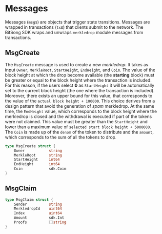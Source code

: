 <!-- 
order: 3
-->

# Messages

Messages (`msg`s) are objects that trigger state transitions. Messages are wrapped in transactions (`tx`s) that clients submit to the network. The BitSong SDK wraps and unwraps `merkledrop` module messages from transactions.

## MsgCreate
The `MsgCreate` message is used to create a new _merkledrop_. It takes as input `Owner`, `MerkleRoot`, `StartHeight`, `EndHeight`, and `Coin`. The value of the block height at which the drop become available (the **starting** block) must be greater or equal to the block height where the transaction is included. For this reason, if the users select **0** as `StartHeight` it will be automatically set to the current block height (the one where the transaction is included). Moreover, there exists an upper bound for this value, that corresponds to the value of the `actual block height + 100000`. This choice derives from a design pattern that avoid the generation of _spam_ merkledrop. At the same time, the `EndHeight` value, which corresponds to the block height where the merkledrop is closed and the withdrawal is executed if part of the tokens were not claimed. This value must be greater than the `StartHeight` and lower than a maximum value of `selected start block height + 5000000`. The `Coin` is made up of the `denom` of the token to distribute and the `amount`, which corresponds to the sum of all the tokens to drop.


```go
type MsgCreate struct {
	Owner			string
	MerkleRoot		string
	StartHeight		int64
	EndHeight		int64
	Coin			sdk.Coin
}
```

## MsgClaim


```go
type MsgClaim struct {
	Sender			string
	MerkledropId	uint64
	Index			uint64
	Amount			sdk.Int 
	Proofs			[]string
}
```